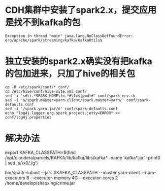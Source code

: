 # CDH集群中安装了spark2.x，提交应用是找不到kafka的包
```
Exception in thread "main" java.lang.NoClassDefFoundError: org/apache/spark/streaming/kafka/KafkaUtils$
```

# 独立安装的spark2.x确实没有把kafka的包加进来，只加了hive的相关包

```
cp -R /etc/spark/conf/* conf/
cp /etc/hive/conf/hive-site.xml conf/
sed -i "s#\(.*SPARK_HOME\)=.*#\1=$(pwd)#" conf/spark-env.sh
sed -i 's/spark.master=yarn-client/spark.master=yarn/' conf/spark-defaults.conf
sed -i '/spark.yarn.jar/d' conf/spark-defaults.conf
echo "log4j.logger.org.spark_project.jetty=ERROR" >> conf/log4j.properties
```

# 解决办法

export KAFKA_CLASSPATH=$(find /opt/cloudera/parcels/KAFKA/lib/kafka/libs/kafka* -name 'kafka*.jar' -print0 | sed 's/\x0/,/g')

bin/spark-submit --jars $KAFKA_CLASSPATH --master yarn-client --num-executors 8 --executor-memory 4G --executor-cores 2 /home/develop/shaoxing/crime.jar









